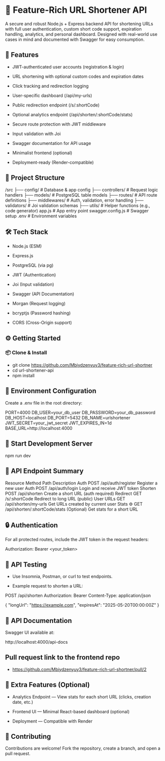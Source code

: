 # 🔗 Feature-Rich URL Shortener API

A secure and robust Node.js + Express backend API for shortening URLs with full user authentication, custom short code support, expiration handling, analytics, and personal dashboard. Designed with real-world use cases in mind and documented with Swagger for easy consumption.

## 🚀 Features
- JWT-authenticated user accounts (registration & login)

- URL shortening with optional custom codes and expiration dates

- Click tracking and redirection logging

- User-specific dashboard (/api/my-urls)

- Public redirection endpoint (/s/:shortCode)

- Optional analytics endpoint (/api/shorten/:shortCode/stats)

- Secure route protection with JWT middleware

- Input validation with Joi

- Swagger documentation for API usage

- Minimalist frontend (optional)

- Deployment-ready (Render-compatible)

## 📁 Project Structure

/src
├── config/         # Database & app config
├── controllers/    # Request logic handlers
├── models/         # PostgreSQL table models
├── routes/         # API route definitions
├── middlewares/    # Auth, validation, error handling
├── validators/     # Joi validation schemas
├── utils/          # Helper functions (e.g., code generator)
app.js              # App entry point
swagger.config.js   # Swagger setup
.env                # Environment variables

## 🛠️ Tech Stack

- Node.js (ESM)

- Express.js

- PostgreSQL (via pg)

- JWT (Authentication)

- Joi (Input validation)

- Swagger (API Documentation)

- Morgan (Request logging)

- bcryptjs (Password hashing)

- CORS (Cross-Origin support)

## ⚙️ Getting Started

### 📦 Clone & Install
- git clone https://github.com/Mbiydzenyuy3/feature-rich-url-shortner
- cd url-shortener-api
- npm install

## 🔐 Environment Configuration
Create a .env file in the root directory:

PORT=4000
DB_USER=your_db_user
DB_PASSWORD=your_db_password
DB_HOST=localhost
DB_PORT=5432
DB_NAME=urlshortener
JWT_SECRET=your_jwt_secret
JWT_EXPIRES_IN=1d
BASE_URL=http://localhost:4000

## 🚀 Start Development Server
npm run dev

## 📖 API Endpoint Summary

Resource	        Method	        Path                        Description
Auth	            POST	     /api/auth/register	              Register a new user
Auth	            POST	     /api/auth/login	                Login and receive JWT token
Shorten	          POST	     /api/shorten	                    Create a short URL (auth required)
Redirect	        GET	       /s/:shortCode	                  Redirect to long URL (public)
User URLs	        GET	       /api/shorten/my-urls	                    Get URLs created by current user
Stats ⚙️	         GET	      /api/shorten/:shortCode/stats	   (Optional) Get stats for a short URL

## 🔒 Authentication
For all protected routes, include the JWT token in the request headers:


Authorization: Bearer <your_token>
## 🧪 API Testing
- Use Insomnia, Postman, or curl to test endpoints.

- Example request to shorten a URL:

POST /api/shorten
Authorization: Bearer <token>
Content-Type: application/json

{
  "longUrl": "https://example.com",
  "expiresAt": "2025-05-20T00:00:00Z"
}

## 📘 API Documentation
Swagger UI available at:

http://localhost:4000/api-docs

## Pull request link to the frontend repo
- https://github.com/Mbiydzenyuy3/feature-rich-url-shortner/pull/2

## 🧩 Extra Features (Optional)
- Analytics Endpoint — View stats for each short URL (clicks, creation date, etc.)

- Frontend UI — Minimal React-based dashboard (optional)

- Deployment — Compatible with Render

## 🤝 Contributing
Contributions are welcome! Fork the repository, create a branch, and open a pull request.